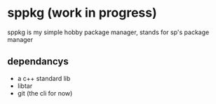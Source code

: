# sppkg (work in progress)
sppkg is my simple hobby package manager, stands for sp's package manager
## dependancys
- a c++ standard lib
- libtar
- git (the cli for now)
